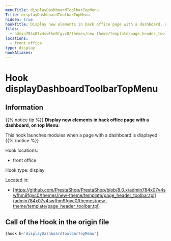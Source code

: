 ```yaml
---
menuTitle: displayDashboardToolbarTopMenu
Title: displayDashboardToolbarTopMenu
hidden: true
hookTitle: Display new elements in back office page with a dashboard, on top Menu
files:
  - admin784x07v4swfhm9fgvc0/themes/new-theme/template/page_header_toolbar.tpl
locations:
  - front office
type: display
hookAliases:
---
```


# Hook displayDashboardToolbarTopMenu

## Information

{{% notice tip %}}
**Display new elements in back office page with a dashboard, on top Menu:** 

This hook launches modules when a page with a dashboard is displayed
{{% /notice %}}

Hook locations: 
  - front office

Hook type: display

Located in: 
  - [https://github.com/PrestaShop/PrestaShop/blob/8.0.x/admin784x07v4swfhm9fgvc0/themes/new-theme/template/page_header_toolbar.tpl](admin784x07v4swfhm9fgvc0/themes/new-theme/template/page_header_toolbar.tpl)

## Call of the Hook in the origin file

```php
{hook h='displayDashboardToolbarTopMenu'}
```